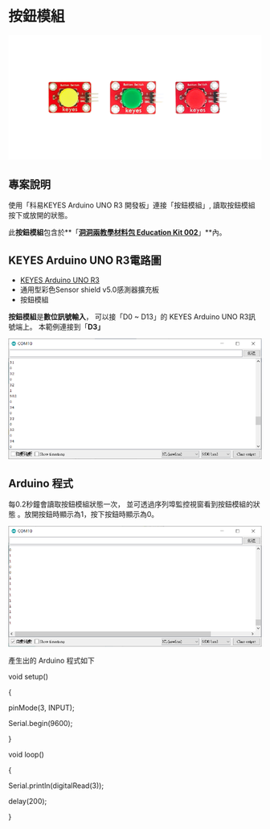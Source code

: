 # 按鈕模組

![](../../.gitbook/assets/0.png)

## 專案說明

使用「科易KEYES Arduino UNO R3 開發板」連接「按鈕模組」, 讀取按鈕模組按下或放開的狀態。

此**按鈕模組**包含於**「**[洞洞兩教學材料包 Education Kit 002](https://www.robotkingdom.com.tw/product/rk-education-kit-002/)**」**內。

## KEYES Arduino UNO R3電路圖

* [KEYES Arduino UNO R3](https://www.robotkingdom.com.tw/product/keyes-uno-r3/)
* 通用型彩色Sensor shield v5.0感測器擴充板
* 按鈕模組

**按鈕模組**是**數位訊號輸入**， 可以接「D0 ~ D13」的 KEYES Arduino UNO R3訊號端上。 本範例連接到「**D3」**

![](../../.gitbook/assets/1%20%2835%29.png)

## Arduino 程式

每0.2秒鐘會讀取按鈕模組狀態一次， 並可透過序列埠監控視窗看到按鈕模組的狀態 。放開按鈕時顯示為1，按下按鈕時顯示為0。

![](../../.gitbook/assets/2%20%289%29.png)

產生出的 Arduino 程式如下

void setup\(\)

{

 pinMode\(3, INPUT\);

 Serial.begin\(9600\);

}

void loop\(\)

{

 Serial.println\(digitalRead\(3\)\);

 delay\(200\);

}

